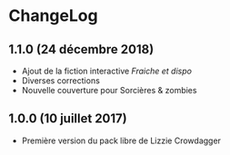ChangeLog
===========

1.1.0 (24 décembre 2018)
------------------------------
* Ajout de la fiction interactive *Fraiche et dispo*
* Diverses corrections
* Nouvelle couverture pour Sorcières & zombies

1.0.0 (10 juillet 2017)
---------------------------
* Première version du pack libre de Lizzie Crowdagger
